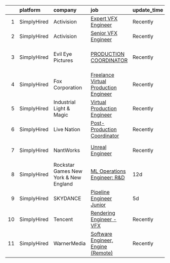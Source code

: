 

|    | platform    | company                               | job                                                                                                                                            | update_time   | location                   |
|---:|:------------|:--------------------------------------|:-----------------------------------------------------------------------------------------------------------------------------------------------|:--------------|:---------------------------|
|  1 | SimplyHired | Activision                            | [Expert VFX Engineer](https://www.simplyhired.com/job/R9gzBazJlezxlSm2WITE3XlbtPQGysO7ZdrSSFEKrzRcXXxnIFAx0A?q=vfx+engineer)                   | Recently      | Woodland Hills, CA         |
|  2 | SimplyHired | Activision                            | [Senior VFX Engineer](https://www.simplyhired.com/job/T4HQPMseC3OkI5GwWStlDp5UyJY8KFgXL0lr4XS85njVxFLZSLqbiQ?q=vfx+engineer)                   | Recently      | Woodland Hills, CA         |
|  3 | SimplyHired | Evil Eye Pictures                     | [PRODUCTION COORDINATOR](https://www.simplyhired.com/job/8SexBLtWZXrkQthpgqkETvsbj9zaOrSzy0VTKE2eDYWRamF_zSOCig?q=vfx+engineer)                | Recently      | San Francisco Bay Area, CA |
|  4 | SimplyHired | Fox Corporation                       | [Freelance Virtual Production Engineer](https://www.simplyhired.com/job/cJiL8qBWI8dZ7ejq33q6ZA-BYlsX9Zw9xB9YGHs2bR67CVCNiNDHig?q=vfx+engineer) | Recently      | Los Angeles, CA            |
|  5 | SimplyHired | Industrial Light & Magic              | [Virtual Production Engineer](https://www.simplyhired.com/job/9K5q-GSUctsZy_8R0FRVMThkZmcwVyNw8EBtc6t_2-1GoGnsunIq0A?q=vfx+engineer)           | Recently      | Manhattan Beach, CA        |
|  6 | SimplyHired | Live Nation                           | [Post-Production Coordinator](https://www.simplyhired.com/job/e5ijToRcygPd5LThysnut0irvNRgQAm3IAKQZ6gTj1fCcUwBisrRFQ?q=vfx+engineer)           | Recently      | Hollywood, CA              |
|  7 | SimplyHired | NantWorks                             | [Unreal Engineer](https://www.simplyhired.com/job/u0UYfcafwiSf6cicom7_iK9lqLNzGKdk5XYdQLQMzmI8WXl6oVaA7w?q=vfx+engineer)                       | Recently      | El Segundo, CA             |
|  8 | SimplyHired | Rockstar Games New York & New England | [ML Operations Engineer: R&D](https://www.simplyhired.com/job/S2kkzfSluOCgu-QIQVHtfkOiTLAlvTHa02R4UecKkgpfKP_t58JDLA?q=vfx+engineer)           | 12d           | New York, NY +1 location   |
|  9 | SimplyHired | SKYDANCE                              | [Pipeline Engineer Junior](https://www.simplyhired.com/job/43vO-lQtAuNYVV23S9MMiPwz-vezswQOc9aJRH7BQ8koOxRHnMTcug?q=vfx+engineer)              | 5d            | New York, NY               |
| 10 | SimplyHired | Tencent                               | [Rendering Engineer - VFX](https://www.simplyhired.com/job/SR-IoRF1ldy-ZGUoZpPB9xzfcBAJ47UcewfgAlpG267ZEdtKP3VYoQ?q=vfx+engineer)              | Recently      | Irvine, CA                 |
| 11 | SimplyHired | WarnerMedia                           | [Software Engineer, Engine (Remote)](https://www.simplyhired.com/job/nYx88J_Gs1qx45zumeNxqtIlUp-mkozgV7ObkvLjQofTxuvl29mhOg?q=vfx+engineer)    | Recently      | Kirkland, WA               |